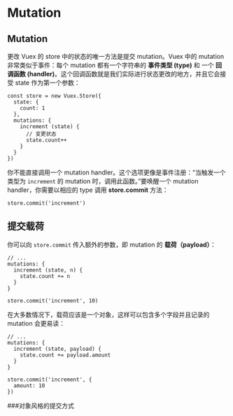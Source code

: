 # Mutation

## Mutation 

更改 Vuex 的 store 中的状态的唯一方法是提交 mutation。Vuex 中的 mutation 非常类似于事件：每个 mutation 都有一个字符串的 **事件类型 \(type\)** 和 一个 **回调函数 \(handler\)**。这个回调函数就是我们实际进行状态更改的地方，并且它会接受 state 作为第一个参数：

```text
const store = new Vuex.Store({
  state: {
    count: 1
  },
  mutations: {
    increment (state) {
      // 变更状态
      state.count++
    }
  }
})
```

你不能直接调用一个 mutation handler。这个选项更像是事件注册：“当触发一个类型为 `increment` 的 mutation 时，调用此函数。”要唤醒一个 mutation handler，你需要以相应的 type 调用 **store.commit** 方法：

```text
store.commit('increment')
```

## 提交载荷

你可以向 `store.commit` 传入额外的参数，即 mutation 的 **载荷（payload）**：

```text
// ...
mutations: {
  increment (state, n) {
    state.count += n
  }
}
```

```text
store.commit('increment', 10)
```

在大多数情况下，载荷应该是一个对象，这样可以包含多个字段并且记录的 mutation 会更易读：

```text
// ...
mutations: {
  increment (state, payload) {
    state.count += payload.amount
  }
}
```

```text
store.commit('increment', {
  amount: 10
})
```

###对象风格的提交方式 